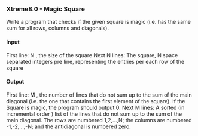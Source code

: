 ### Xtreme8.0 - Magic Square

Write a program that checks if the given square is magic (i.e. has the same sum for all rows, columns and diagonals).


#### Input
First line: N , the size of the square
Next N lines: The square, N space separated integers pre line, representing the entries per each row of the square

#### Output 
First line: M , the number of lines that do not sum up to the sum of the main diagonal (i.e. the one that contains the first 
element of the square). If the Square is magic, the program should output 0. 
Next M lines: A sorted (in incremental order ) list of the lines that do not sum up to the sum of the main diagonal. The rows 
are numbered 1,2,…,N; the columns are numbered -1,-2,…,-N; and the antidiagonal is numbered zero.
